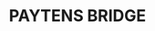 ---
lastmod: '2025-04-06T06:05:20+00:00'
latitude: -33.56215461
layout: suburb
longitude: 148.3059671
postcode: '2871'
state: NSW
title: PAYTENS BRIDGE
url: /nsw/paytens-bridge/
---
